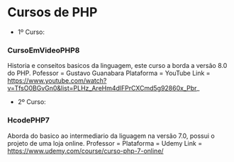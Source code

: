 # Cursos de PHP
- 1º Curso:
### CursoEmVideoPHP8
Historia e conseitos basicos da linguagem, este curso a borda a versão 8.0 do PHP.
Pofessor = Gustavo Guanabara
Plataforma = YouTube
Link = https://www.youtube.com/watch?v=TfsO0BGvGn0&list=PLHz_AreHm4dlFPrCXCmd5g92860x_Pbr_

- 2º Curso:
### HcodePHP7
Aborda do basico ao intermediario da liguagem na versão 7.0, possui o projeto de uma loja online.
Professor = 
Plataforma = Udemy
Link = https://www.udemy.com/course/curso-php-7-online/

